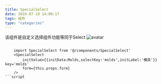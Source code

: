 ```yaml
---
title: SpecialSelect
date: 2019-07-19 14:09:17
tags: 组件
type: "categories"
---
```

该组件是自定义选择组件功能等同于Select
![avatar](http://chuantu.xyz/t6/702/1563520270x2073530527.png)

```

    import SpecialSelect from '@/components/SpecialSelect'
    <SpecialSelect 
        initValue={{initData:Molds,selectKey:'molds',initLabel:'模具'}} key='molds'
        form={this.props.form}  
    />
```script